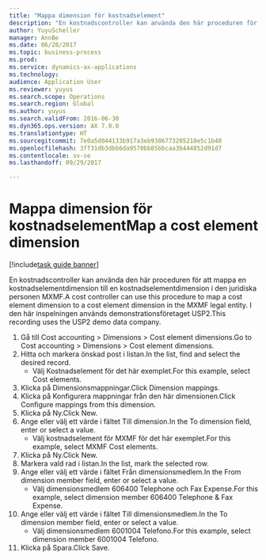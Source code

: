 ```yaml
--- 
title: "Mappa dimension för kostnadselement"
description: "En kostnadscontroller kan använda den här proceduren för att mappa en kostnadselementdimension till en kostnadselementdimension i den juridiska personen MXMF."
author: YuyuScheller
manager: AnnBe
ms.date: 06/28/2017
ms.topic: business-process
ms.prod: 
ms.service: dynamics-ax-applications
ms.technology: 
audience: Application User
ms.reviewer: yuyus
ms.search.scope: Operations
ms.search.region: Global
ms.author: yuyus
ms.search.validFrom: 2016-06-30
ms.dyn365.ops.version: AX 7.0.0
ms.translationtype: HT
ms.sourcegitcommit: 7e0a5d044133b917a3eb9386773205218e5c1b40
ms.openlocfilehash: 3ff31db3dbb6da9570bb85bbcaa3b444852d91d7
ms.contentlocale: sv-se
ms.lasthandoff: 09/29/2017

---
```

# <a name="map-a-cost-element-dimension"></a><span data-ttu-id="83591-103">Mappa dimension för kostnadselement</span><span class="sxs-lookup"><span data-stu-id="83591-103">Map a cost element dimension</span></span>

[!include[task guide banner](../../includes/task-guide-banner.md)]

<span data-ttu-id="83591-104">En kostnadscontroller kan använda den här proceduren för att mappa en kostnadselementdimension till en kostnadselementdimension i den juridiska personen MXMF.</span><span class="sxs-lookup"><span data-stu-id="83591-104">A cost controller can use this procedure to map a cost element dimension to a cost element dimension in the MXMF legal entity.</span></span> <span data-ttu-id="83591-105">I den här inspelningen används demonstrationsföretaget USP2.</span><span class="sxs-lookup"><span data-stu-id="83591-105">This recording uses the USP2 demo data company.</span></span>

1. <span data-ttu-id="83591-106">Gå till Cost accounting > Dimensions > Cost element dimensions.</span><span class="sxs-lookup"><span data-stu-id="83591-106">Go to Cost accounting > Dimensions > Cost element dimensions.</span></span>
2. <span data-ttu-id="83591-107">Hitta och markera önskad post i listan.</span><span class="sxs-lookup"><span data-stu-id="83591-107">In the list, find and select the desired record.</span></span>
    * <span data-ttu-id="83591-108">Välj Kostnadselement för det här exemplet.</span><span class="sxs-lookup"><span data-stu-id="83591-108">For this example, select Cost elements.</span></span>  
3. <span data-ttu-id="83591-109">Klicka på Dimensionsmappningar.</span><span class="sxs-lookup"><span data-stu-id="83591-109">Click Dimension mappings.</span></span>
4. <span data-ttu-id="83591-110">Klicka på Konfigurera mappningar från den här dimensionen.</span><span class="sxs-lookup"><span data-stu-id="83591-110">Click Configure mappings from this dimension.</span></span>
5. <span data-ttu-id="83591-111">Klicka på Ny.</span><span class="sxs-lookup"><span data-stu-id="83591-111">Click New.</span></span>
6. <span data-ttu-id="83591-112">Ange eller välj ett värde i fältet Till dimension.</span><span class="sxs-lookup"><span data-stu-id="83591-112">In the To dimension field, enter or select a value.</span></span>
    * <span data-ttu-id="83591-113">Välj kostnadselement för MXMF för det här exemplet.</span><span class="sxs-lookup"><span data-stu-id="83591-113">For this example, select MXMF Cost elements.</span></span>  
7. <span data-ttu-id="83591-114">Klicka på Ny.</span><span class="sxs-lookup"><span data-stu-id="83591-114">Click New.</span></span>
8. <span data-ttu-id="83591-115">Markera vald rad i listan.</span><span class="sxs-lookup"><span data-stu-id="83591-115">In the list, mark the selected row.</span></span>
9. <span data-ttu-id="83591-116">Ange eller välj ett värde i fältet Från dimensionsmedlem.</span><span class="sxs-lookup"><span data-stu-id="83591-116">In the From dimension member field, enter or select a value.</span></span>
    * <span data-ttu-id="83591-117">Välj dimensionsmedlem 606400 Telephone och Fax Expense.</span><span class="sxs-lookup"><span data-stu-id="83591-117">For this example, select dimension member 606400 Telephone & Fax Expense.</span></span>  
10. <span data-ttu-id="83591-118">Ange eller välj ett värde i fältet Till dimensionsmedlem.</span><span class="sxs-lookup"><span data-stu-id="83591-118">In the To dimension member field, enter or select a value.</span></span>
    * <span data-ttu-id="83591-119">Välj dimensionsmedlem 6001004 Telefono.</span><span class="sxs-lookup"><span data-stu-id="83591-119">For this example, select dimension member 6001004 Telefono.</span></span>  
11. <span data-ttu-id="83591-120">Klicka på Spara.</span><span class="sxs-lookup"><span data-stu-id="83591-120">Click Save.</span></span>


